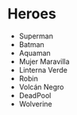 # Heroes

* Superman
* Batman
* Aquaman
* Mujer Maravilla
* Linterna Verde
* Robin
* Volcán Negro
* DeadPool
* Wolverine